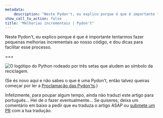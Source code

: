 ```yaml
---
metadata:
    description: "Neste Pydon't, eu explico porque é que é importante tentarmos fazer pequenas melhorias incrementais ao nosso código, e dou dicas para facilitar esse processo."
show_call_to_action: false
title: "Melhorias incrementais | Pydon't"
---
```


Neste Pydon't, eu explico porque é que é importante tentarmos
fazer pequenas melhorias incrementais ao nosso código,
e dou dicas para facilitar esse processo.


===

![O logótipo do Python rodeado por três setas que aludem ao símbolo da reciclagem.](_thumbnail.png)

(Se és novo aqui e não sabes o que é uma Pydon't, então talvez queiras começar por
ler a [Proclamação das Pydon'ts][manifesto].)

Infelizmente, para poupar algum tempo, ainda não traduzi este artigo para português...
Hei de o fazer eventualmente...
Se quiseres, deixa um comentário em baixo a pedir que eu traduza o artigo ASAP ou [submete um PR][pr] com a tua tradução.


[pr]: https://github.com/mathspp/mathspp/blob/master/pages/02.blog/04.pydonts/the-power-of-reduce/item.pt.md
[subscribe]: https://mathspp.com/subscribe
[manifesto]: /blog/pydonts/pydont-manifesto
